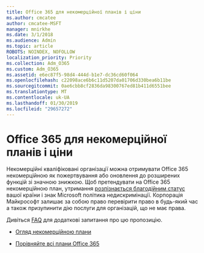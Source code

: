 ```yaml
---
title: Office 365 для некомерційної планів і ціни
ms.author: cmcatee
author: cmcatee-MSFT
manager: mnirkhe
ms.date: 3/1/2018
ms.audience: Admin
ms.topic: article
ROBOTS: NOINDEX, NOFOLLOW
localization_priority: Priority
ms.collection: Adm_O365
ms.custom: Adm_O365
ms.assetid: e6ec87f5-98d4-444d-b1e7-dc36cd60f064
ms.openlocfilehash: c22098ace6b6c11d5207da01706d330bea6b11be
ms.sourcegitcommit: 0ae6cbb8cf2836da98300767ed81b411d6551bee
ms.translationtype: MT
ms.contentlocale: uk-UA
ms.lasthandoff: 01/30/2019
ms.locfileid: "29657272"
---
```

# <a name="office-365-for-nonprofit-plans-and-pricing"></a>Office 365 для некомерційної планів і ціни

Некомерційні кваліфіковані організації можна отримувати Office 365 некомерційною як пожертвування або оновлення до розширених функцій зі значною знижкою. Щоб претендувати на Office 365 некомерційною план, утримання [розпізнається благодійним статус](https://go.microsoft.com/fwlink/p/?LinkID=330253) вашої країни і знак Microsoft політика недискримінації. Корпорація Майкрософт залишає за собою право перевірити право в будь-який час а також призупинити дію послуги для організацій, що не має права. 
  
Дивіться [FAQ](https://products.office.com/nonprofit/office-365-nonprofit) для додаткові запитання про цю пропозицію. 
  
- [Огляд некомерційною плани](https://products.office.com/nonprofit/office-365-nonprofit-plans-and-pricing?tab=1)
    
- [Порівняйте всі плани Office 365](https://products.office.com/business/compare-more-office-365-for-business-plans)
    

